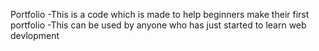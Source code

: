 Portfolio
-This is a code which is made to help beginners make their first portfolio
-This can be used by anyone who has just started to learn web devlopment
